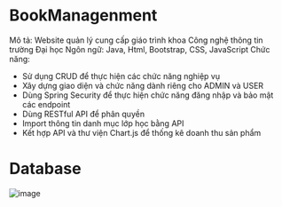 # BookManagenment
Mô tả: Website quản lý cung cấp giáo trình khoa Công nghệ thông tin trường Đại học
Ngôn ngữ: Java, Html, Bootstrap, CSS, JavaScript
Chức năng:
  + Sử dụng CRUD để thực hiện các chức năng nghiệp vụ
  + Xây dựng giao diện và chức năng dành riêng cho ADMIN và USER
  + Dùng Spring Security để thực hiện chức năng đăng nhập và bảo mật các endpoint
  + Dùng RESTful API để phân quyền
  + Import thông tin danh mục lớp học bằng API
  + Kết hợp API và thư viện Chart.js để thống kê doanh thu sản phẩm
# Database
![image](https://github.com/phong0168/BookManagement/assets/104688354/1358f44d-1f83-4ffc-8daf-d5c704fa73f4)


